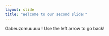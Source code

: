 ```yaml
---
layout: slide
title: "Welcome to our second slide!"
---
```

Gabeuzomuuuuu !
Use the left arrow to go back!
